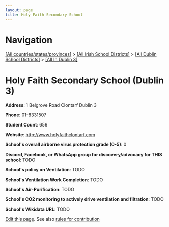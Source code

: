 ```yaml
---
layout: page
title: Holy Faith Secondary School
---
```

# Navigation

[[All countries/states/provinces]](../../../..) > [[All Irish School Districts]](../../..) > [[All Dublin School Districts]](../..) > [[All In Dublin 3]](..)

# Holy Faith Secondary School (Dublin 3)

**Address**: 1 Belgrove Road Clontarf Dublin 3

**Phone**: 01-8331507

**Student Count**: 656

**Website**: <http://www.holyfaithclontarf.com>

**School's overall airborne virus protection grade (0-5)**: 0

**Discord, Facebook, or WhatsApp group for discovery/advocacy for THIS school**: TODO

**School's policy on Ventilation**: TODO

**School's Ventilation Work Completion**: TODO

**School's Air-Purification**: TODO

**School's CO2 monitoring to actively drive ventilation and filtration**: TODO

**School's Wikidata URL**: TODO


[Edit this page](https://github.com/ventilate-schools/Ireland/edit/main/./Dublin_3/Holy_Faith_Secondary_School.md). See also [rules for contribution](../../../contribution-rules/)